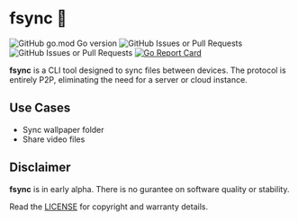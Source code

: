 # fsync 🔄
![GitHub go.mod Go version](https://img.shields.io/github/go-mod/go-version/sebastian-j-ibanez/fsync)
![GitHub Issues or Pull Requests](https://img.shields.io/github/issues/sebastian-j-ibanez/fsync?logo=github&color=blue)
![GitHub Issues or Pull Requests](https://img.shields.io/github/issues-closed/sebastian-j-ibanez/fsync?style=flat&logo=github&color=blue)
[![Go Report Card](https://goreportcard.com/badge/github.com/sebastian-j-ibanez/fsync)](https://goreportcard.com/report/github.com/sebastian-j-ibanez/fsync)

**fsync** is a CLI tool designed to sync files between devices. The protocol is entirely P2P, eliminating the need for a server or cloud instance.

## Use Cases
- Sync wallpaper folder
- Share video files

## Disclaimer
**fsync** is in early alpha. There is no gurantee on software quality or stability.

Read the [LICENSE](LICENSE) for copyright and warranty details.
